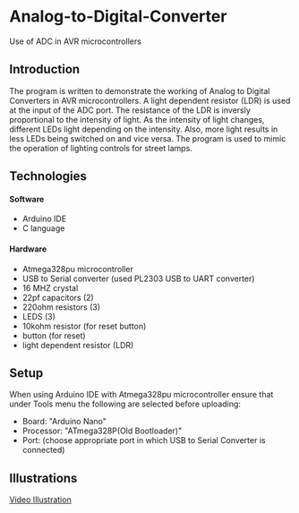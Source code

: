 # Analog-to-Digital-Converter
Use of ADC in AVR microcontrollers

## Introduction
The program is written to demonstrate the working of Analog to Digital Converters in AVR microcontrollers. A light dependent resistor (LDR) is used at the input of the ADC port.
The resistance of the LDR is inversly proportional to the intensity of light. As the intensity of light changes, different LEDs light depending on the intensity. Also, more light
results in less LEDs being switched on and vice versa. The program is used to mimic the operation of lighting controls for street lamps.

## Technologies
#### Software
* Arduino IDE
* C language

#### Hardware
* Atmega328pu microcontroller
* USB to Serial converter (used PL2303 USB to UART converter)
* 16 MHZ crystal
* 22pf capacitors (2)
* 220ohm resistors (3)
* LEDS (3)
* 10kohm resistor (for reset button)
* button (for reset)
* light dependent resistor (LDR)

## Setup
When using Arduino IDE with Atmega328pu microcontroller ensure that under Tools menu the following are selected before uploading:
* Board: "Arduino Nano"
* Processor: "ATmega328P(Old Bootloader)"
* Port: (choose appropriate port in which USB to Serial Converter is connected)

## Illustrations
<a href="https://drive.google.com/file/d/1-A1Ns_NN1Rjx8O30CO4Nim65amHZVZRz/view?usp=sharing" title="Video">Video Illustration</a>
